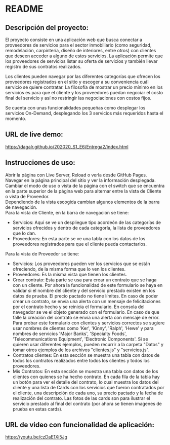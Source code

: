 # README
## Descripción del proyecto:  
El proyecto consiste en una aplicación web que busca conectar a proveedores de servicios para el sector inmobiliario (como seguridad, remodelación, carpintería, diseño de interiores, entre otros) con clientes que deseen acceder a alguno de estos servicios. La aplicación permite que los proveedores de servicios listar su oferta de servicios y también llevar registro de sus contratos realizados.   

Los clientes pueden navegar por las diferentes categorías que ofrecen los proveedores registrados en el sitio y escoger a su conveniencia cuál servicio se quiere contratar. La filosofía de mostrar un precio mínimo en los servicios es para que el cliente y los proveedores puedan negociar el costo final del servicio y así no restringir las negociaciones con costos fijos.  

Se cuenta con unas funcionalidades pequeñas como desplegar los servicios On-Demand, desplegando los 3 servicios más requeridos hasta el momento.  


## URL de live demo:  
https://dagalr.github.io/202020_S1_E6/Entrega2/index.html

## Instrucciones de uso:  
Abrir la página con Live Server, Reload o verla desde GitHub Pages.  
Navegar en la página principal del sitio y ver la información desplegada.  
Cambiar el modo de uso o vista de la página con el switch que se encuentra en la parte superior de la página web para alternar entre la vista de Cliente o vista de Proveedor.  
Dependiendo de la vista escogida cambian algunos elementos de la barra de navegación.  
Para la vista de Cliente, en la barra de navegación se tiene:  
* Servicios: Aquí se ve un despliegue tipo acordeón de las categorías de servicios ofrecidos y dentro de cada categoría, la lista de proveedores que lo dan.
* Proveedores: En esta parte se ve una tabla con los datos de los proveedores registrados para que el cliente pueda contactarlos.

Para la vista de Proveedor se tiene:
* Servicios: Los proveedores pueden ver los servicios que se están ofreciendo, de la misma forma que lo ven los clientes.
* Proveedores: Es la misma vista que tienen los clientes.
* Crear contrato: Esta parte se usa para crear un contrato que se haga con un cliente. Por ahora la funcionalidad de este formulario se haya en validar si el nombre del cliente y del servicio prestado existen en los datos de prueba. El precio pactado no tiene límites. En caso de poder crear un contrato, se envía una alerta con un mensaje de felicitaciones por el contrato hecho y se reinicia el formulario. En consola del navegador se ve el objeto generado con el formulario. En caso de que falle la creación del contrato se envía una alerta con mensaje de error. Para probar este formulario con clientes y servicios correctos se sugiere usar nombres de clientes como 'Ker', 'Kinny', 'Ralph', 'Hewe' y para nombres de servicios 'Major Banks', 'Specialty Foods', 'Telecommunications Equipment', 'Electronic Components'. Si se quieren usar diferentes ejemplos, pueden recurrir a la carpeta "Datos" y tomar otros ejemplos de los archivos "clientes.js" y "servicios.js".
* Contratos clientes: En esta sección se muestra una tabla con datos de todos los contratos realizados entre todos los clientes y todos los proveedores.
* Mis Contratos: En esta sección se muestra una tabla con datos de los clientes con quienes se ha hecho contrato. En cada fila de la tabla hay un botón para ver el detalle del contrato, lo cual muestra los datos del cliente y una lista de Cards con los servicios que fueron contratados por el cliente, una descripción de cada uno, su precio pactado y la fecha de realización del contrato. Las fotos de las cards son para ilustrar el servicio prestado al final del contrato (por ahora se tienen imagenes de prueba en estas cards).
 
## URL de video con funcionalidad de aplicación:  

https://youtu.be/czDaE1Xi5Jg
